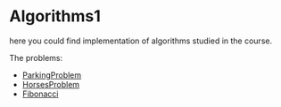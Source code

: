 
# Algorithms1
here you could find implementation of algorithms studied in the course. 

The problems:

 - [ParkingProblem](https://github.com/sivanyahav/algorithms1/tree/main/ParkingProblem)
 - [HorsesProblem](https://github.com/sivanyahav/algorithms1/tree/main/HorsesProblem)
 - [Fibonacci](https://github.com/sivanyahav/algorithms1/blob/main/Fibonacci/inductive_recursive.java)
